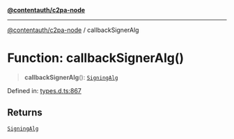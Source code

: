 [**@contentauth/c2pa-node**](../README.md)

***

[@contentauth/c2pa-node](../README.md) / callbackSignerAlg

# Function: callbackSignerAlg()

> **callbackSignerAlg**(): [`SigningAlg`](../type-aliases/SigningAlg.md)

Defined in: [types.d.ts:867](https://github.com/contentauth/c2pa-node-v2/blob/c336e36bb30fc393837615821d0e64cbfdcdeea6/js-src/types.d.ts#L867)

## Returns

[`SigningAlg`](../type-aliases/SigningAlg.md)
